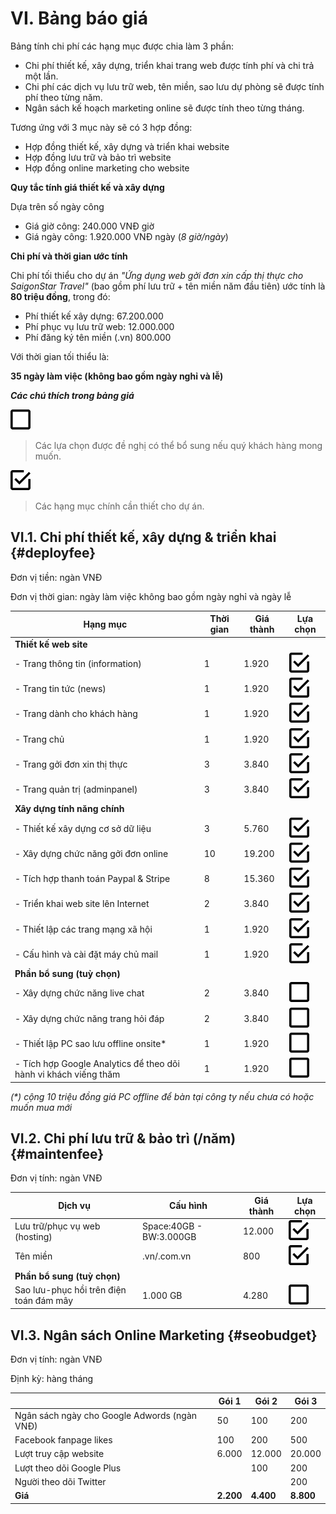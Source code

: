 # VI. Bảng báo giá

Bảng tính chi phí các hạng mục được chia làm 3 phần:

* Chi phí thiết kế, xây dựng, triển khai trang web được tính phí và chi trả một lần.
* Chi phí các dịch vụ lưu trữ web, tên miền, sao lưu dự phòng sẽ được tính phí theo từng năm.
* Ngân sách kế hoạch marketing online sẽ được tính theo từng tháng.

Tương ứng với 3 mục này sẽ có 3 hợp đồng:

* Hợp đồng thiết kế, xây dựng và triển khai website
* Hợp đồng lưu trữ và bảo trì website
* Hợp đồng online marketing cho website

**Quy tắc tính giá thiết kế và xây dựng**

Dựa trên số ngày công

* Giá giờ công: 240.000 VNĐ giờ
* Giá ngày công: 1.920.000 VNĐ ngày (_8 giờ/ngày_)

**Chi phí và thời gian ước tính**

Chi phí tối thiểu cho dự án _"Ứng dụng web gởi đơn xin cấp thị thực cho SaigonStar Travel"_ (bao gồm phí lưu trữ + tên miền năm đầu tiên) ước tính là **80 triệu đồng**, trong đó: 

* Phí thiết kế xây dựng: 67.200.000 
* Phí phục vụ lưu trữ web: 12.000.000
* Phí đăng ký tên miền (.vn) 800.000

Với thời gian tối thiểu là: 

**35 ngày làm việc (không bao gồm ngày nghỉ và lễ)**

_**Các chú thích trong bảng giá**_

![](/assets/check-blank.png)

> Các lựa chọn được đề nghị có thể bổ sung nếu quý khách hàng mong muốn.

![](/assets/check-check.png)

> Các hạng mục chính cần thiết cho dự án.

## VI.1. Chi phí thiết kế, xây dựng & triển khai {#deployfee}

Đơn vị tiền: ngàn VNĐ

Đơn vị thời gian: ngày làm việc không bao gồm ngày nghỉ và ngày lễ

| Hạng mục | Thời gian | Giá thành | Lựa chọn |
| --- | --- | --- | --- |
| **Thiết kế web site** |  | |  |
| - Trang thông tin (information) | 1 | 1.920 | ![](/assets/check-check.png) |
| - Trang tin tức (news) | 1 | 1.920 | ![](/assets/check-check.png) |
| - Trang dành cho khách hàng | 1 | 1.920 | ![](/assets/check-check.png) |
| - Trang chủ | 1 | 1.920 | ![](/assets/check-check.png) |
| - Trang gởi đơn xin thị thực | 3 | 3.840 | ![](/assets/check-check.png) |
| - Trang quản trị (adminpanel) | 3 | 3.840 | ![](/assets/check-check.png) |
| **Xây dựng tính năng chính** |  |  |  |
| - Thiết kế xây dựng cơ sở dữ liệu | 3 | 5.760 | ![](/assets/check-check.png) |
| - Xây dựng chức năng gởi đơn online | 10 | 19.200 | ![](/assets/check-check.png) |
| - Tích hợp thanh toán Paypal & Stripe | 8 | 15.360 | ![](/assets/check-check.png) |
| - Triển khai web site lên Internet | 2 | 3.840 | ![](/assets/check-check.png) |
| - Thiết lập các trang mạng xã hội | 1 | 1.920 | ![](/assets/check-check.png) |
| - Cấu hình và cài đặt máy chủ mail | 1 | 1.920 | ![](/assets/check-check.png) |
| **Phần bổ sung (tuỳ chọn)** |  |  |  |
| - Xây dựng chức năng live chat | 2 | 3.840 | ![](/assets/check-blank.png) |
| - Xây dựng chức năng trang hỏi đáp | 2 | 3.840 | ![](/assets/check-blank.png) |
| - Thiết lập PC sao lưu offline onsite* | 1 | 1.920 | ![](/assets/check-blank.png) |
| - Tích hợp Google Analytics để theo dõi hành vi khách viếng thăm | 1 | 1.920 | ![](/assets/check-blank.png) |

_(*) cộng 10 triệu đồng giá PC offline để bàn tại công ty nếu chưa có hoặc muốn mua mới_

## VI.2. Chi phí lưu trữ & bảo trì (/năm) {#maintenfee}

Đơn vị tính: ngàn VNĐ

| Dịch vụ | Cấu hình | Giá thành | Lựa chọn |
| --- | --- | --- | --- |
| Lưu trữ/phục vụ web (hosting) | Space:40GB - BW:3.000GB | 12.000 | ![](/assets/check-check.png) |
| Tên miền | .vn/.com.vn | 800 | ![](/assets/check-check.png) |
| **Phần bổ sung (tuỳ chọn)** |  |  |  |
| Sao lưu-phục hồi trên điện toán đám mây | 1.000 GB | 4.280 | ![](/assets/check-blank.png) |

## VI.3. Ngân sách Online Marketing {#seobudget}

Đơn vị tính: ngàn VNĐ

Định kỳ: hàng tháng

|  | Gói 1 | Gói 2 | Gói 3 |
| --- | --- | --- |----|
|  Ngân sách ngày cho Google Adwords (ngàn VNĐ) | 50 | 100  | 200 |
|  Facebook fanpage likes | 100 | 200 | 500 |
|  Lượt truy cập website | 6.000 | 12.000  | 20.000 |
|  Lượt theo dõi Google Plus |  | 100  | 200 |
|  Người theo dõi Twitter |  |  | 200 |
| **Giá** | **2.200** | **4.400** | **8.800** |
